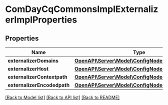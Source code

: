 # ComDayCqCommonsImplExternalizerImplProperties

## Properties
Name | Type | Description | Notes
------------ | ------------- | ------------- | -------------
**externalizerDomains** | [**OpenAPI\Server\Model\ConfigNodePropertyArray**](ConfigNodePropertyArray.md) |  | [optional] 
**externalizerHost** | [**OpenAPI\Server\Model\ConfigNodePropertyString**](ConfigNodePropertyString.md) |  | [optional] 
**externalizerContextpath** | [**OpenAPI\Server\Model\ConfigNodePropertyString**](ConfigNodePropertyString.md) |  | [optional] 
**externalizerEncodedpath** | [**OpenAPI\Server\Model\ConfigNodePropertyBoolean**](ConfigNodePropertyBoolean.md) |  | [optional] 

[[Back to Model list]](../README.md#documentation-for-models) [[Back to API list]](../README.md#documentation-for-api-endpoints) [[Back to README]](../README.md)


